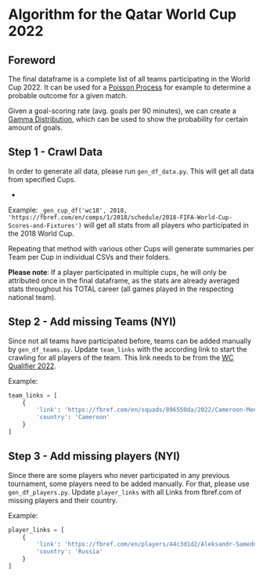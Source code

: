 # Algorithm for the Qatar World Cup 2022

## Foreword

The final dataframe is a complete list of all teams participating in the World Cup 2022. It can be used for
a [Poisson Process](https://en.wikipedia.org/wiki/Poisson_point_process) for example to determine a probable outcome for
a given match.

Given a goal-scoring rate (avg. goals per 90 minutes), we can create
a [Gamma Distribution](https://en.wikipedia.org/wiki/Gamma_distribution), which can be used to show the probability for
certain amount of goals.

## Step 1 - Crawl Data

In order to generate all data, please run `gen_df_data.py`. This will get all data from specified Cups.

-

Example: `_gen_cup_df('wc18', 2018, 'https://fbref.com/en/comps/1/2018/schedule/2018-FIFA-World-Cup-Scores-and-Fixtures')`
will get all stats from all players who participated in the 2018 World Cup.

Repeating that method with various other Cups will generate summaries per Team per Cup in individual CSVs and their
folders.

**Please note**:
If a player participated in multiple cups, he will only be attributed once in the final dataframe, as the stats are
already averaged stats throughout his TOTAL career (all games played in the respecting national team).

## Step 2 - Add missing Teams (NYI)

Since not all teams have participated before, teams can be added manually by `gen_df_teams.py`. Update `team_links` with
the according link to start the crawling for all players of the team. This link needs to be from
the [WC Qualifier 2022](https://fbref.com/en/comps/1/qual/FIFA-World-Cup-Qualifying-Rounds).

Example:

```python
team_links = [
    {
        'link': 'https://fbref.com/en/squads/896550da/2022/Cameroon-Men-Stats',
        'country': 'Cameroon'
    }
]
```

## Step 3 - Add missing players (NYI)

Since there are some players who never participated in any previous tournament, some players need to be added manually.
For that, please use `gen_df_players.py`. Update `player_links` with all Links from fbref.com of missing players and
their country.

Example:

```python
player_links = [
    {
        'link': 'https://fbref.com/en/players/44c3d1d2/Aleksandr-Samedov',
        'country': 'Russia'
    }
]
```

